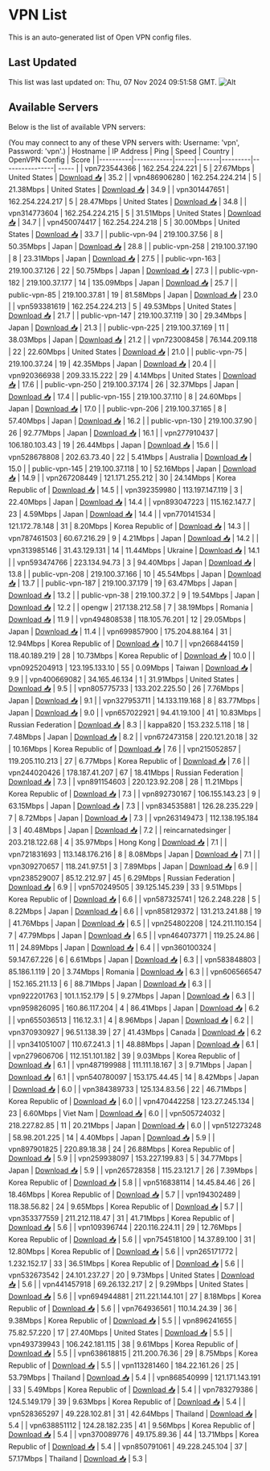# VPN List

This is an auto-generated list of Open VPN config files.

## Last Updated

This list was last updated on: Thu, 07 Nov 2024 09:51:58 GMT.
![Alt](https://repobeats.axiom.co/api/embed/186b98318ef1479477931607c1ad7d823f12451f.svg "Repobeats analytics image")

## Available Servers

Below is the list of available VPN servers:

(You may connect to any of these VPN servers with: Username: 'vpn', Password: 'vpn'.)
| Hostname | IP Address | Ping | Speed | Country | OpenVPN Config | Score |
|----------|------------|------|-------|---------|----------------| ----- |
| vpn723544366 | 162.254.224.221 | 5 | 27.67Mbps | United States | [Download 📥](./configs/server_0_US.ovpn) | 35.2 |
| vpn486906280 | 162.254.224.214 | 5 | 21.38Mbps | United States | [Download 📥](./configs/server_1_US.ovpn) | 34.9 |
| vpn301447651 | 162.254.224.217 | 5 | 28.47Mbps | United States | [Download 📥](./configs/server_2_US.ovpn) | 34.8 |
| vpn314773604 | 162.254.224.215 | 5 | 31.51Mbps | United States | [Download 📥](./configs/server_3_US.ovpn) | 34.7 |
| vpn450074417 | 162.254.224.218 | 5 | 30.00Mbps | United States | [Download 📥](./configs/server_4_US.ovpn) | 33.7 |
| public-vpn-94 | 219.100.37.56 | 8 | 50.35Mbps | Japan | [Download 📥](./configs/server_5_JP.ovpn) | 28.8 |
| public-vpn-258 | 219.100.37.190 | 8 | 23.31Mbps | Japan | [Download 📥](./configs/server_6_JP.ovpn) | 27.5 |
| public-vpn-163 | 219.100.37.126 | 22 | 50.75Mbps | Japan | [Download 📥](./configs/server_7_JP.ovpn) | 27.3 |
| public-vpn-182 | 219.100.37.177 | 14 | 135.09Mbps | Japan | [Download 📥](./configs/server_8_JP.ovpn) | 25.7 |
| public-vpn-85 | 219.100.37.81 | 19 | 81.58Mbps | Japan | [Download 📥](./configs/server_9_JP.ovpn) | 23.0 |
| vpn593381619 | 162.254.224.213 | 5 | 49.53Mbps | United States | [Download 📥](./configs/server_10_US.ovpn) | 21.7 |
| public-vpn-147 | 219.100.37.119 | 30 | 29.34Mbps | Japan | [Download 📥](./configs/server_11_JP.ovpn) | 21.3 |
| public-vpn-225 | 219.100.37.169 | 11 | 38.03Mbps | Japan | [Download 📥](./configs/server_12_JP.ovpn) | 21.2 |
| vpn723008458 | 76.144.209.118 | 22 | 22.60Mbps | United States | [Download 📥](./configs/server_13_US.ovpn) | 21.0 |
| public-vpn-75 | 219.100.37.24 | 19 | 42.35Mbps | Japan | [Download 📥](./configs/server_14_JP.ovpn) | 20.4 |
| vpn920366938 | 209.33.15.222 | 29 | 4.14Mbps | United States | [Download 📥](./configs/server_15_US.ovpn) | 17.6 |
| public-vpn-250 | 219.100.37.174 | 26 | 32.37Mbps | Japan | [Download 📥](./configs/server_16_JP.ovpn) | 17.4 |
| public-vpn-155 | 219.100.37.110 | 8 | 24.60Mbps | Japan | [Download 📥](./configs/server_17_JP.ovpn) | 17.0 |
| public-vpn-206 | 219.100.37.165 | 8 | 57.40Mbps | Japan | [Download 📥](./configs/server_18_JP.ovpn) | 16.2 |
| public-vpn-130 | 219.100.37.90 | 26 | 92.77Mbps | Japan | [Download 📥](./configs/server_19_JP.ovpn) | 16.1 |
| vpn277910437 | 106.180.103.43 | 19 | 26.44Mbps | Japan | [Download 📥](./configs/server_20_JP.ovpn) | 15.6 |
| vpn528678808 | 202.63.73.40 | 22 | 5.41Mbps | Australia | [Download 📥](./configs/server_21_AU.ovpn) | 15.0 |
| public-vpn-145 | 219.100.37.118 | 10 | 52.16Mbps | Japan | [Download 📥](./configs/server_22_JP.ovpn) | 14.9 |
| vpn267208449 | 121.171.255.212 | 30 | 24.14Mbps | Korea Republic of | [Download 📥](./configs/server_23_KR.ovpn) | 14.5 |
| vpn392359980 | 113.197.147.119 | 3 | 22.40Mbps | Japan | [Download 📥](./configs/server_24_JP.ovpn) | 14.4 |
| vpn893047223 | 115.162.147.7 | 23 | 4.59Mbps | Japan | [Download 📥](./configs/server_25_JP.ovpn) | 14.4 |
| vpn770141534 | 121.172.78.148 | 31 | 8.20Mbps | Korea Republic of | [Download 📥](./configs/server_26_KR.ovpn) | 14.3 |
| vpn787461503 | 60.67.216.29 | 9 | 4.21Mbps | Japan | [Download 📥](./configs/server_27_JP.ovpn) | 14.2 |
| vpn313985146 | 31.43.129.131 | 14 | 11.44Mbps | Ukraine | [Download 📥](./configs/server_28_UA.ovpn) | 14.1 |
| vpn593474766 | 223.134.94.73 | 3 | 94.40Mbps | Japan | [Download 📥](./configs/server_29_JP.ovpn) | 13.8 |
| public-vpn-208 | 219.100.37.166 | 10 | 45.54Mbps | Japan | [Download 📥](./configs/server_30_JP.ovpn) | 13.7 |
| public-vpn-187 | 219.100.37.179 | 19 | 63.47Mbps | Japan | [Download 📥](./configs/server_31_JP.ovpn) | 13.2 |
| public-vpn-38 | 219.100.37.2 | 9 | 19.54Mbps | Japan | [Download 📥](./configs/server_32_JP.ovpn) | 12.2 |
| opengw | 217.138.212.58 | 7 | 38.19Mbps | Romania | [Download 📥](./configs/server_33_RO.ovpn) | 11.9 |
| vpn494808538 | 118.105.76.201 | 12 | 29.05Mbps | Japan | [Download 📥](./configs/server_34_JP.ovpn) | 11.4 |
| vpn699857900 | 175.204.88.164 | 31 | 12.94Mbps | Korea Republic of | [Download 📥](./configs/server_35_KR.ovpn) | 10.7 |
| vpn266844159 | 118.40.189.219 | 28 | 10.73Mbps | Korea Republic of | [Download 📥](./configs/server_36_KR.ovpn) | 10.0 |
| vpn0925204913 | 123.195.133.10 | 55 | 0.09Mbps | Taiwan | [Download 📥](./configs/server_37_TW.ovpn) | 9.9 |
| vpn400669082 | 34.165.46.134 | 1 | 31.91Mbps | United States | [Download 📥](./configs/server_38_US.ovpn) | 9.5 |
| vpn805775733 | 133.202.225.50 | 26 | 7.76Mbps | Japan | [Download 📥](./configs/server_39_JP.ovpn) | 9.1 |
| vpn327953711 | 14.133.119.168 | 8 | 83.77Mbps | Japan | [Download 📥](./configs/server_40_JP.ovpn) | 9.0 |
| vpn657022921 | 94.41.19.100 | 41 | 10.83Mbps | Russian Federation | [Download 📥](./configs/server_41_RU.ovpn) | 8.3 |
| kappa820 | 153.232.5.118 | 18 | 7.48Mbps | Japan | [Download 📥](./configs/server_42_JP.ovpn) | 8.2 |
| vpn672473158 | 220.121.20.18 | 32 | 10.16Mbps | Korea Republic of | [Download 📥](./configs/server_43_KR.ovpn) | 7.6 |
| vpn215052857 | 119.205.110.213 | 27 | 6.77Mbps | Korea Republic of | [Download 📥](./configs/server_44_KR.ovpn) | 7.6 |
| vpn244020426 | 178.187.41.207 | 67 | 18.41Mbps | Russian Federation | [Download 📥](./configs/server_45_RU.ovpn) | 7.3 |
| vpn891154603 | 220.123.92.208 | 28 | 11.21Mbps | Korea Republic of | [Download 📥](./configs/server_46_KR.ovpn) | 7.3 |
| vpn892730167 | 106.155.143.23 | 9 | 63.15Mbps | Japan | [Download 📥](./configs/server_47_JP.ovpn) | 7.3 |
| vpn834535881 | 126.28.235.229 | 7 | 8.72Mbps | Japan | [Download 📥](./configs/server_48_JP.ovpn) | 7.3 |
| vpn263149473 | 112.138.195.184 | 3 | 40.48Mbps | Japan | [Download 📥](./configs/server_49_JP.ovpn) | 7.2 |
| reincarnatedsinger | 203.218.122.68 | 4 | 35.97Mbps | Hong Kong | [Download 📥](./configs/server_50_HK.ovpn) | 7.1 |
| vpn721831693 | 113.148.176.216 | 8 | 8.08Mbps | Japan | [Download 📥](./configs/server_51_JP.ovpn) | 7.1 |
| vpn309270657 | 118.241.97.51 | 3 | 7.89Mbps | Japan | [Download 📥](./configs/server_52_JP.ovpn) | 6.9 |
| vpn238529007 | 85.12.212.97 | 45 | 6.29Mbps | Russian Federation | [Download 📥](./configs/server_53_RU.ovpn) | 6.9 |
| vpn570249505 | 39.125.145.239 | 33 | 9.51Mbps | Korea Republic of | [Download 📥](./configs/server_54_KR.ovpn) | 6.6 |
| vpn587325741 | 126.2.248.228 | 5 | 8.22Mbps | Japan | [Download 📥](./configs/server_55_JP.ovpn) | 6.6 |
| vpn858129372 | 131.213.241.88 | 19 | 41.76Mbps | Japan | [Download 📥](./configs/server_56_JP.ovpn) | 6.5 |
| vpn254802208 | 124.211.110.154 | 7 | 47.79Mbps | Japan | [Download 📥](./configs/server_57_JP.ovpn) | 6.5 |
| vpn464073771 | 119.25.24.86 | 11 | 24.89Mbps | Japan | [Download 📥](./configs/server_58_JP.ovpn) | 6.4 |
| vpn360100324 | 59.147.67.226 | 6 | 6.61Mbps | Japan | [Download 📥](./configs/server_59_JP.ovpn) | 6.3 |
| vpn583848803 | 85.186.1.119 | 20 | 3.74Mbps | Romania | [Download 📥](./configs/server_60_RO.ovpn) | 6.3 |
| vpn606566547 | 152.165.211.13 | 6 | 88.71Mbps | Japan | [Download 📥](./configs/server_61_JP.ovpn) | 6.3 |
| vpn922201763 | 101.1.152.179 | 5 | 9.27Mbps | Japan | [Download 📥](./configs/server_62_JP.ovpn) | 6.3 |
| vpn959826095 | 160.86.117.204 | 4 | 86.41Mbps | Japan | [Download 📥](./configs/server_63_JP.ovpn) | 6.2 |
| vpn655036513 | 116.12.3.1 | 4 | 8.96Mbps | Japan | [Download 📥](./configs/server_64_JP.ovpn) | 6.2 |
| vpn370930927 | 96.51.138.39 | 27 | 41.43Mbps | Canada | [Download 📥](./configs/server_65_CA.ovpn) | 6.2 |
| vpn341051007 | 110.67.241.3 | 1 | 48.88Mbps | Japan | [Download 📥](./configs/server_66_JP.ovpn) | 6.1 |
| vpn279606706 | 112.151.101.182 | 39 | 9.03Mbps | Korea Republic of | [Download 📥](./configs/server_67_KR.ovpn) | 6.1 |
| vpn487199988 | 111.111.18.167 | 3 | 9.71Mbps | Japan | [Download 📥](./configs/server_68_JP.ovpn) | 6.1 |
| vpn540780097 | 153.175.44.45 | 14 | 8.42Mbps | Japan | [Download 📥](./configs/server_69_JP.ovpn) | 6.0 |
| vpn384389733 | 125.134.83.56 | 22 | 46.71Mbps | Korea Republic of | [Download 📥](./configs/server_70_KR.ovpn) | 6.0 |
| vpn470442258 | 123.27.245.134 | 23 | 6.60Mbps | Viet Nam | [Download 📥](./configs/server_71_VN.ovpn) | 6.0 |
| vpn505724032 | 218.227.82.85 | 11 | 20.21Mbps | Japan | [Download 📥](./configs/server_72_JP.ovpn) | 6.0 |
| vpn512273248 | 58.98.201.225 | 14 | 4.40Mbps | Japan | [Download 📥](./configs/server_73_JP.ovpn) | 5.9 |
| vpn897901825 | 220.89.18.38 | 24 | 26.88Mbps | Korea Republic of | [Download 📥](./configs/server_74_KR.ovpn) | 5.9 |
| vpn259938097 | 153.227.199.83 | 5 | 34.77Mbps | Japan | [Download 📥](./configs/server_75_JP.ovpn) | 5.9 |
| vpn265728358 | 115.23.121.7 | 26 | 7.39Mbps | Korea Republic of | [Download 📥](./configs/server_76_KR.ovpn) | 5.8 |
| vpn516838114 | 14.45.84.46 | 26 | 18.46Mbps | Korea Republic of | [Download 📥](./configs/server_77_KR.ovpn) | 5.7 |
| vpn194302489 | 118.38.56.82 | 24 | 9.65Mbps | Korea Republic of | [Download 📥](./configs/server_78_KR.ovpn) | 5.7 |
| vpn353377559 | 211.212.118.47 | 31 | 41.71Mbps | Korea Republic of | [Download 📥](./configs/server_79_KR.ovpn) | 5.6 |
| vpn109396744 | 220.116.224.11 | 29 | 12.76Mbps | Korea Republic of | [Download 📥](./configs/server_80_KR.ovpn) | 5.6 |
| vpn754518100 | 14.37.89.100 | 31 | 12.80Mbps | Korea Republic of | [Download 📥](./configs/server_81_KR.ovpn) | 5.6 |
| vpn265171772 | 1.232.152.17 | 33 | 36.51Mbps | Korea Republic of | [Download 📥](./configs/server_82_KR.ovpn) | 5.6 |
| vpn532673542 | 24.101.237.27 | 20 | 9.73Mbps | United States | [Download 📥](./configs/server_83_US.ovpn) | 5.6 |
| vpn441457918 | 69.26.132.217 | 2 | 9.29Mbps | United States | [Download 📥](./configs/server_84_US.ovpn) | 5.6 |
| vpn694944881 | 211.221.144.101 | 27 | 8.18Mbps | Korea Republic of | [Download 📥](./configs/server_85_KR.ovpn) | 5.6 |
| vpn764936561 | 110.14.24.39 | 36 | 9.38Mbps | Korea Republic of | [Download 📥](./configs/server_86_KR.ovpn) | 5.5 |
| vpn896241655 | 75.82.57.220 | 17 | 27.40Mbps | United States | [Download 📥](./configs/server_87_US.ovpn) | 5.5 |
| vpn493739943 | 106.242.181.115 | 38 | 9.61Mbps | Korea Republic of | [Download 📥](./configs/server_88_KR.ovpn) | 5.5 |
| vpn638618815 | 211.200.76.36 | 29 | 8.75Mbps | Korea Republic of | [Download 📥](./configs/server_89_KR.ovpn) | 5.5 |
| vpn113281460 | 184.22.161.26 | 25 | 53.79Mbps | Thailand | [Download 📥](./configs/server_90_TH.ovpn) | 5.4 |
| vpn868540999 | 121.171.143.191 | 33 | 5.49Mbps | Korea Republic of | [Download 📥](./configs/server_91_KR.ovpn) | 5.4 |
| vpn783279386 | 124.5.149.179 | 39 | 9.63Mbps | Korea Republic of | [Download 📥](./configs/server_92_KR.ovpn) | 5.4 |
| vpn528365297 | 49.228.102.81 | 31 | 42.64Mbps | Thailand | [Download 📥](./configs/server_93_TH.ovpn) | 5.4 |
| vpn638851112 | 124.28.182.235 | 41 | 9.56Mbps | Korea Republic of | [Download 📥](./configs/server_94_KR.ovpn) | 5.4 |
| vpn370089776 | 49.175.89.36 | 44 | 13.71Mbps | Korea Republic of | [Download 📥](./configs/server_95_KR.ovpn) | 5.4 |
| vpn850791061 | 49.228.245.104 | 37 | 57.17Mbps | Thailand | [Download 📥](./configs/server_96_TH.ovpn) | 5.3 |
